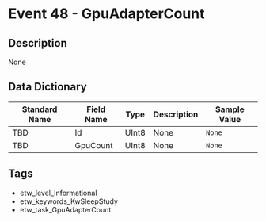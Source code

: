 # Event 48 - GpuAdapterCount

## Description
None

## Data Dictionary
|Standard Name|Field Name|Type|Description|Sample Value|
|---|---|---|---|---|
|TBD|Id|UInt8|None|`None`|
|TBD|GpuCount|UInt8|None|`None`|

## Tags
* etw_level_Informational
* etw_keywords_KwSleepStudy
* etw_task_GpuAdapterCount